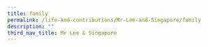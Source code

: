 ```yaml
---
title: family
permalink: /life-and-contributions/Mr-Lee-and-Singapore/family
description: ""
third_nav_title: Mr Lee & Singapore
---
```

